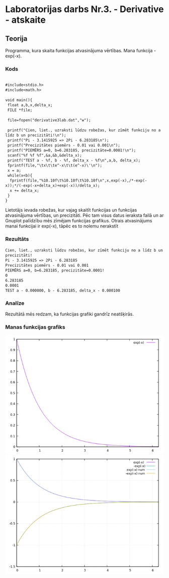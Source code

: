 # Laboratorijas darbs Nr.3. - Derivative - atskaite

## Teorija
Programma, kura skaita funkcijas atvasinājuma vērtības. Mana funkcija - exp(-x).

### Kods
```

#include<stdio.h>
#include<math.h>

void main(){
 float a,b,x,delta_x;
 FILE *file;

 file=fopen("derivative3lab.dat","w");

 printf("Cien, liet., uzraksti lūdzu robežas, kur zīmēt funkciju no a līdz b un precizitāti!\n");
 printf("Pi - 3.1415925 => 2Pi - 6.283185\n");
 printf("Precizitātes piemērs - 0.01 vai 0.001\n");
 printf("PIEMĒRS a=0, b=6.283185, precizitāte=0.0001!\n");
 scanf("%f %f %f",&a,&b,&delta_x);
 printf("TEST a - %f, b - %f, delta_x - %f\n",a,b, delta_x);
 fprintf(file,"\tx\t\te^-x\t\t(e^-x)\'\n");
 x = a;
 while(x<b){
  fprintf(file,"%10.10f\t%10.10f\t%10.10f\n",x,exp(-x),/*-exp(-x));*/(-exp(-x+delta_x)+exp(-x))/delta_x);
  x += delta_x;
 }
}

```
Lietotājs ievada robežas, kur vajag skaitīt funkcijas un funkcijas atvasinājuma vērtības, un precizitāti. Pēc tam visus datus ieraksta failā un ar Gnuplot palīdzību mēs zīmējam funkcijas grafikus. Otrais atvasinājums manai funkcijai ir exp(-x), tāpēc es to nolemu nerakstīt

### Rezultāts
```
Cien, liet., uzraksti lūdzu robežas, kur zīmēt funkciju no a līdz b un precizitāti!
Pi - 3.1415925 => 2Pi - 6.283185
Precizitātes piemērs - 0.01 vai 0.001
PIEMĒRS a=0, b=6.283185, precizitāte=0.0001!
0
6.283185
0.0001
TEST a - 0.000000, b - 6.283185, delta_x - 0.000100

```

### Analīze
Rezultātā mēs redzam, ka funkcijas grafiki gandrīz neatšķirās.

### Manas funkcijas grafiks
![Funkcijas grafiks](https://github.com/Duz132/RTR105/blob/master/Darbi/1course_1semestr_c_lang/LABORI/exp(-x)_grafiks.png)
![Funkcijas un funkcijas atvasinājuma grafiki](https://github.com/Duz132/RTR105/blob/master/Darbi/1course_1semestr_c_lang/LABORI/3ld_derivative_funk_graf.png)
